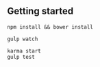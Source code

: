 
## Getting started


```
npm install && bower install
```


```
gulp watch

```


```
karma start
gulp test
```
